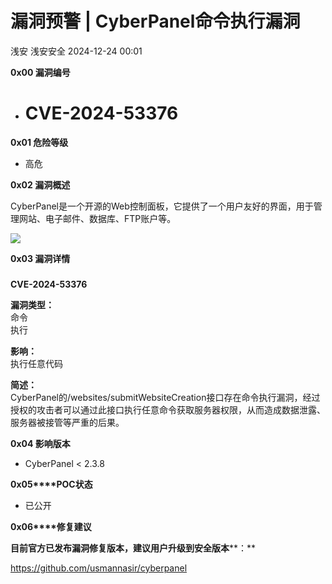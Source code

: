 #  漏洞预警 | CyberPanel命令执行漏洞   
浅安  浅安安全   2024-12-24 00:01  
  
**0x00 漏洞编号**  
- # CVE-2024-53376  
  
**0x01 危险等级**  
- 高危  
  
**0x02 漏洞概述**  
  
CyberPanel是一个开源的Web控制面板，它提供了一个用户友好的界面，用于管理网站、电子邮件、数据库、FTP账户等。  
  
![](https://mmbiz.qpic.cn/sz_mmbiz_png/7stTqD182SUNl1K8QYt0kne3TvEh7kEBosyE7bsF75WCk1DtQZnpBGFCzkfBbb2MJeueD2ju6bTUuuKSWJdMsA/640?wx_fmt=png&from=appmsg "")  
  
**0x03 漏洞详情**  
###   
  
**CVE-2024-53376**  
  
**漏洞类型：**  
命令  
执行  
  
**影响：**  
执行任意代码  
  
**简述：**  
CyberPanel的/websites/submitWebsiteCreation接口存在命令执行漏洞，经过授权的攻击者可以通过此接口执行任意命令获取服务器权限，从而造成数据泄露、服务器被接管等严重的后果。  
  
**0x04 影响版本**  
- CyberPanel < 2.3.8  
  
**0x05****POC状态**  
- 已公开  
  
**0x06****修复建议**  
  
**目前官方已发布漏洞修复版本，建议用户升级到安全版本****：**  
  
https://github.com/usmannasir/cyberpanel  
  
  
  
